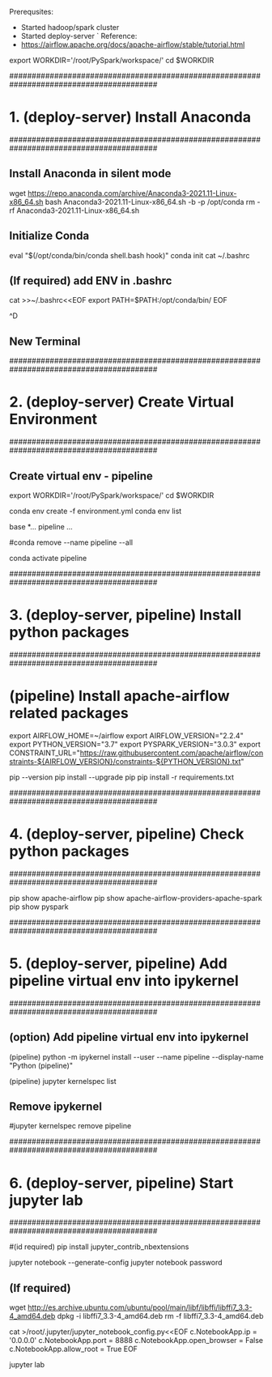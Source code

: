 Prerequsites:
- Started hadoop/spark cluster
- Started deploy-server
`
Reference:
- https://airflow.apache.org/docs/apache-airflow/stable/tutorial.html

export WORKDIR='/root/PySpark/workspace/'
cd $WORKDIR

#########################################################################################
# 1. (deploy-server) Install Anaconda
#########################################################################################

## Install Anaconda in silent mode
wget https://repo.anaconda.com/archive/Anaconda3-2021.11-Linux-x86_64.sh
bash Anaconda3-2021.11-Linux-x86_64.sh -b -p /opt/conda
rm -rf Anaconda3-2021.11-Linux-x86_64.sh 

## Initialize Conda
eval "$(/opt/conda/bin/conda shell.bash hook)"
conda init
cat ~/.bashrc

## (If required) add ENV in .bashrc
cat >>~/.bashrc<<EOF
export PATH=$PATH:/opt/conda/bin/
EOF

^D
## New Terminal

#########################################################################################
# 2. (deploy-server) Create Virtual Environment
#########################################################################################

## Create virtual env - pipeline
export WORKDIR='/root/PySpark/workspace/'
cd $WORKDIR

conda env create -f environment.yml
conda env list

base     *...
pipeline  ...

#conda remove --name pipeline --all

conda activate pipeline


#########################################################################################
# 3. (deploy-server, pipeline) Install python packages
#########################################################################################

# (pipeline) Install apache-airflow related packages
export AIRFLOW_HOME=~/airflow
export AIRFLOW_VERSION="2.2.4"
export PYTHON_VERSION="3.7"
export PYSPARK_VERSION="3.0.3"
export CONSTRAINT_URL="https://raw.githubusercontent.com/apache/airflow/constraints-${AIRFLOW_VERSION}/constraints-${PYTHON_VERSION}.txt"

pip --version
pip install --upgrade pip
pip install -r requirements.txt

#########################################################################################
# 4. (deploy-server, pipeline) Check python packages
#########################################################################################

pip show apache-airflow
pip show apache-airflow-providers-apache-spark
pip show pyspark

#########################################################################################
# 5. (deploy-server, pipeline) Add pipeline virtual env into ipykernel
#########################################################################################

## (option) Add pipeline virtual env into ipykernel
(pipeline) python -m ipykernel install --user --name pipeline --display-name "Python (pipeline)"

(pipeline) jupyter kernelspec list 

## Remove ipykernel
#jupyter kernelspec remove pipeline

#########################################################################################
# 6. (deploy-server, pipeline) Start jupyter lab
#########################################################################################

#(id required) pip install jupyter_contrib_nbextensions

jupyter notebook --generate-config
jupyter notebook password

## (If required)
wget http://es.archive.ubuntu.com/ubuntu/pool/main/libf/libffi/libffi7_3.3-4_amd64.deb
dpkg -i libffi7_3.3-4_amd64.deb
rm -f libffi7_3.3-4_amd64.deb

cat >/root/.jupyter/jupyter_notebook_config.py<<EOF
c.NotebookApp.ip = '0.0.0.0'
c.NotebookApp.port = 8888
c.NotebookApp.open_browser = False
c.NotebookApp.allow_root = True
EOF

jupyter lab
